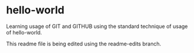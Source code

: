 # hello-world

Learning usage of GIT and GITHUB using the standard technique of usage of hello-world.

This readme file is being edited using the readme-edits branch.


